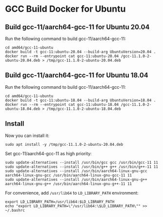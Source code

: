 # GCC Build Docker for Ubuntu

## Build gcc-11/aarch64-gcc-11 for Ubuntu 20.04

Run the following command to build gcc-11/aarch64-gcc-11:

    cd amd64/gcc-11-ubuntu
    docker build -t gcc-11:ubuntu-20.04 --build-arg UbuntuVersion=20.04 .
    docker run --rm --entrypoint cat gcc-11:ubuntu-20.04 /gcc-11.1.0-2-ubuntu-20.04.deb > /tmp/gcc-11.1.0-2-ubuntu-20.04.deb

## Build gcc-11/aarch64-gcc-11 for Ubuntu 18.04

Run the following command to build gcc-11/aarch64-gcc-11:

    cd amd64/gcc-11-ubuntu
    docker build -t gcc-11:ubuntu-18.04 --build-arg UbuntuVersion=18.04 .
    docker run --rm --entrypoint cat gcc-11:ubuntu-18.04 /gcc-11.1.0-2-ubuntu-18.04.deb > /tmp/gcc-11.1.0-2-ubuntu-18.04.deb

## Install

Now you can install it:

    sudo apt install -y /tmp/gcc-11.1.0-2-ubuntu-20.04.deb

Set gcc-11/aarch64-gcc-11 as high priority:

    sudo update-alternatives --install /usr/bin/gcc gcc /usr/bin/gcc-11 11
    sudo update-alternatives --install /usr/bin/g++ g++ /usr/bin/g++-11 11
    sudo update-alternatives --install /usr/bin/aarch64-linux-gnu-gcc aarch64-linux-gnu-gcc /usr/bin/aarch64-linux-gnu-gcc-11 11
    sudo update-alternatives --install /usr/bin/aarch64-linux-gnu-g++ aarch64-linux-gnu-g++ /usr/bin/aarch64-linux-gnu-g++-11 11

For convenience, add `/usr/lib64` to `LD_LIBRARY_PATH` environment:

    export LD_LIBRARY_PATH=/usr/lib64:$LD_LIBRARY_PATH
    echo "export LD_LIBRARY_PATH=\"/usr/lib64:\$LD_LIBRARY_PATH\"" >> ~/.bashrc